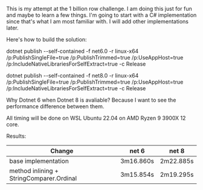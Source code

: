 This is my attempt at the 1 billion row challenge. I am doing this just for fun and maybe to learn a few things.
I'm going to start with a C# implementation since that's what I am most familiar with.
I will add other implementations later.

Here's how to build the solution:

dotnet publish --self-contained -f net6.0 -r linux-x64 /p:PublishSingleFile=true /p:PublishTrimmed=true /p:UseAppHost=true /p:IncludeNativeLibrariesForSelfExtract=true -c Release

dotnet publish --self-contained -f net8.0 -r linux-x64 /p:PublishSingleFile=true /p:PublishTrimmed=true /p:UseAppHost=true /p:IncludeNativeLibrariesForSelfExtract=true -c Release

Why Dotnet 6 when Dotnet 8 is avaliable? Because I want to see the performance difference between them.

All timing will be done on WSL Ubuntu 22.04 on AMD Ryzen 9 3900X 12 core.

Results:

|        Change                               | net 6     | net 8     |
|---------------------------------------------|---------- |-----------|
| base implementation                         | 3m16.860s | 2m22.885s |
| method inlining + StringComparer.Ordinal    | 3m15.854s | 2m19.295s |

